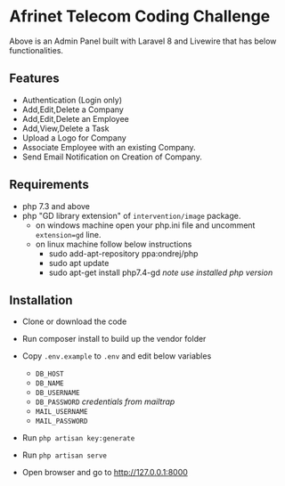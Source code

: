 # Afrinet Telecom Coding Challenge
Above is an Admin Panel built with Laravel 8 and Livewire that has below functionalities.
## Features
- Authentication (Login only)
- Add,Edit,Delete a Company
- Add,Edit,Delete an Employee
- Add,View,Delete a Task
- Upload a Logo for Company
- Associate Employee with an existing Company.
- Send Email Notification on Creation of Company.

## Requirements
- php 7.3 and above 
- php "GD library extension" of `intervention/image` package.
  - on windows machine open your php.ini file and uncomment `extension=gd` line.
  - on linux machine follow below instructions
    - sudo add-apt-repository ppa:ondrej/php
    - sudo apt update
    - sudo apt-get install php7.4-gd *note use installed php version*

## Installation
- Clone or download the code
- Run composer install to build up the vendor folder
- Copy `.env.example` to `.env` and edit below variables
  - `DB_HOST`
  - `DB_NAME`
  - `DB_USERNAME`
  - `DB_PASSWORD`
*credentials from mailtrap*
  - `MAIL_USERNAME` 
  - `MAIL_PASSWORD`
  
- Run `php artisan key:generate`
- Run `php artisan serve`
- Open browser and go to http://127.0.0.1:8000
